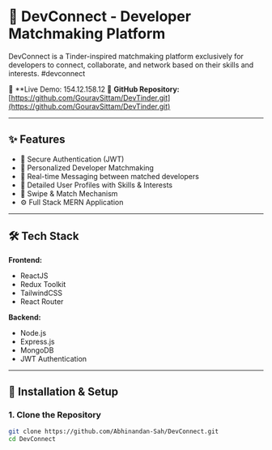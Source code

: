 # 🚀 DevConnect - Developer Matchmaking Platform

DevConnect is a Tinder-inspired matchmaking platform exclusively for developers to connect, collaborate, and network based on their skills and interests. #devconnect

🔗 **Live Demo: 154.12.158.12
📂 **GitHub Repository:** [https://github.com/GouravSittam/DevTinder.git](https://github.com/GouravSittam/DevTinder.git)

---

## ✨ Features

- 🔐 Secure Authentication (JWT)
- 🎯 Personalized Developer Matchmaking
- 💬 Real-time Messaging between matched developers
- 📄 Detailed User Profiles with Skills & Interests
- 🔄 Swipe & Match Mechanism
- ⚙️ Full Stack MERN Application

---

## 🛠️ Tech Stack

**Frontend:**
- ReactJS
- Redux Toolkit
- TailwindCSS
- React Router

**Backend:**
- Node.js
- Express.js
- MongoDB
- JWT Authentication

---

## 🚧 Installation & Setup

### 1. Clone the Repository

```bash
git clone https://github.com/Abhinandan-Sah/DevConnect.git
cd DevConnect
